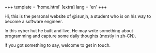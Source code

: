 +++
template = 'home.html'
[extra]
lang = 'en'
+++

Hi, this is the personal website of @isunjn, a student who is on his way to become a software engineer.

In this cyber hut he built and live, He may write something about programming and capture some daily thoughts (mostly in zh-CN).

If you got something to say, welcome to get in touch.